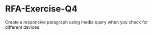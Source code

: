# RFA-Exercise-Q4
Create a responsive paragraph using media query when you check for different devices
